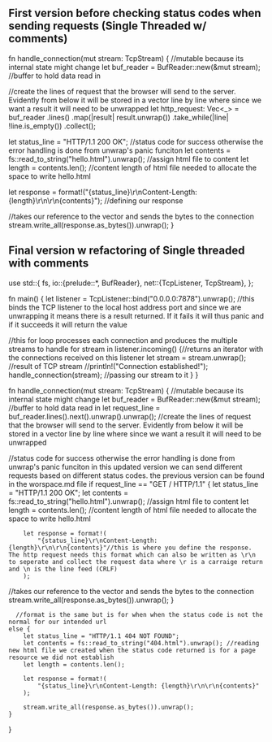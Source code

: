 First version before checking status codes when sending requests (Single Threaded w/ comments)
--------------------------------------------------------------------------------------------

fn handle_connection(mut stream: TcpStream) { //mutable because its internal state might change
    let buf_reader = BufReader::new(&mut stream); //buffer to hold data read in

  //create the lines of request that the browser will send to the server. Evidently from below it will be stored in a vector line by line where since we want a result it will need to be unwrapped
    let http_request: Vec<_> = buf_reader
        .lines()
        .map(|result| result.unwrap())
        .take_while(|line| !line.is_empty())
        .collect();
  


  let status_line = "HTTP/1.1 200 OK"; //status code for success otherwise the error handling is done from unwrap's panic funciton
  let contents = fs::read_to_string("hello.html").unwrap(); //assign html file to content
  let length = contents.len(); //content length of html file needed to allocate the space to write hello.html 
  
  let response =
        format!("{status_line}\r\nContent-Length: {length}\r\n\r\n{contents}"); //defining our response

  //takes our reference to the vector and sends the bytes to the connection
  stream.write_all(response.as_bytes()).unwrap();
}


Final version w refactoring of Single threaded with comments
-------------------------------------------------------------------------------------------

use std::{
    fs,
    io::{prelude::*, BufReader},
    net::{TcpListener, TcpStream},
};

fn main() {
    let listener = TcpListener::bind("0.0.0.0:7878").unwrap(); 
//this binds the TCP listener to the local host address port and since we are unwrapping it means there is a result returned. If it fails it will thus panic and if it succeeds it will return the value

  //this for loop processes each connection and produces the multiple streams to handle
    for stream in listener.incoming() {//returns an iterator with the connections received on this listener
        let stream = stream.unwrap();
  //result of TCP stream
        //println!("Connection established!");
      handle_connection(stream); //passing our stream to it
    }
}

fn handle_connection(mut stream: TcpStream) { //mutable because its internal state might change
    let buf_reader = BufReader::new(&mut stream); //buffer to hold data read in
    let request_line = buf_reader.lines().next().unwrap().unwrap();
  //create the lines of request that the browser will send to the server. Evidently from below it will be stored in a vector line by line where since we want a result it will need to be unwrapped
  
  
//status code for success otherwise the error handling is done from unwrap's panic funciton in this updated version we can send different requests based on different status codes. the previous version can be found in the worspace.md file
    if request_line == "GET / HTTP/1.1" {
        let status_line = "HTTP/1.1 200 OK";
        let contents = fs::read_to_string("hello.html").unwrap(); //assign html file to content
        let length = contents.len(); //content length of html file needed to allocate the space to write hello.html 

        let response = format!(
            "{status_line}\r\nContent-Length: {length}\r\n\r\n{contents}"//this is where you define the response. The http request needs this format which can also be written as \r\n to seperate and collect the request data where \r is a carraige return and \n is the line feed (CRLF)
        );
//takes our reference to the vector and sends the bytes to the connection
        stream.write_all(response.as_bytes()).unwrap();
    } 

      //format is the same but is for when when the status code is not the normal for our intended url
    else {
        let status_line = "HTTP/1.1 404 NOT FOUND";
        let contents = fs::read_to_string("404.html").unwrap(); //reading new html file we created when the status code returned is for a page resource we did not establish
        let length = contents.len();

        let response = format!(
            "{status_line}\r\nContent-Length: {length}\r\n\r\n{contents}"
        );

        stream.write_all(response.as_bytes()).unwrap();
    }
}